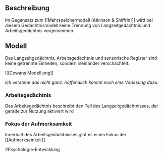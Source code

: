 ## Beschreibung
Im Gegensatz zum [[Mehrspeichermodell (Atkinson & Shiffrin)]] wird bei diesem Gedächtnismodell keine Trennung von Langzeitgedächtnis und Arbeitsgedächtnis vorgenommen.

## Modell
Das Langzeitgedächtnis, Arbeitsgedächtnis und sensorische Register sind keine getrennte Einheiten, sondern ineinander verschachtelt.

![[Cowans Modell.png]]

*Ich verstehe das nicht ganz, hoffendlich kommt noch eine Vorlesung dazu.*

### Arbeitsgedächtnis
Das Arbeitsgedächtnis beschreibt den Teil des Langzeitgedächtnisses, der gerade zur Nutzung aktiviert wird

### Fokus der Aufmerksamkeit
Innerhalt des Arbeitsgedächtnisses gibt es einen Fokus der [[Aufmerksamkeit]].

#Psychologie-Entwicklung 